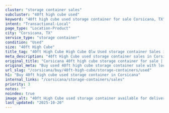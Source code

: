 ```yaml
---
cluster: "storage container sales"
subcluster: "40ft high cube used"
keyword: "40ft high cube used storage container for sale Corsicana, TX"
intent: "Transactional-Local"
page_type: "Location-Product"
city: "Corsicana, TX"
service_type: "storage container"
condition: "Used"
size: "40ft High Cube"
title_tag: "40ft High Cube High Cube Qlw Used storage container Sales in Corsicana | LC Container"
meta_description: "40ft High Cube used storage container sales in Corsicana. High cube containers with extra height. Fast delivery, competitive pricing. Serving storage containers area. Quote ID: N00. Call (214) 524-4168 for your free quote today."
original_title: "Corsicana 40ft high cube storage container for sale | LC"
original_meta: "Buy used 40ft high cube storage container sale with local delivery in Corsicana, TX. LC Container — local Since 2003. Request a fast quote today."
url_slug: "/corsicana/buy/40ft-high-cube/storage-containers/used"
h1: "Buy 40ft high cube used storage container in Corsicana"
internal_links: "/corsicana/storage-containers/sales"
priority: 3
notes: ""
noindex: true
image_alt: "40ft High Cube used storage container available for delivery in Corsicana"
last_updated: "2025-10-20"
---
```


<!-- TODO: Add unique city/inventory copy, images, and internal links here. -->
